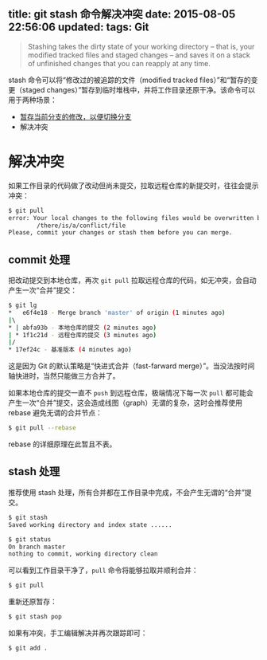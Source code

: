 title: git stash 命令解决冲突
date: 2015-08-05 22:56:06
updated:
tags: Git
---

> Stashing takes the dirty state of your working directory – that is, your modified tracked files and staged changes – and saves it on a stack of unfinished changes that you can reapply at any time.

stash 命令可以将“修改过的被追踪的文件（modified tracked files）”和“暂存的变更（staged changes）”暂存到临时堆栈中，并将工作目录还原干净。该命令可以用于两种场景：

* [暂存当前分支的修改，以便切换分支](http://git-scm.com/book/zh/v1/Git-工具-储藏（Stashing）)
* 解决冲突

# 解决冲突

如果工作目录的代码做了改动但尚未提交，拉取远程仓库的新提交时，往往会提示冲突：

```bash
$ git pull
error: Your local changes to the following files would be overwritten by merge:
        /there/is/a/conflict/file
Please, commit your changes or stash them before you can merge.
```

## commit 处理

把改动提交到本地仓库，再次 `git pull` 拉取远程仓库的代码，如无冲突，会自动产生一次“合并”提交：

```bash
$ git lg
*   e6f4e18 - Merge branch 'master' of origin (1 minutes ago)
|\  
* | abfa93b - 本地仓库的提交 (2 minutes ago)
| * 1f1c21d - 远程仓库的提交 (3 minutes ago)
|/  
* 17ef24c - 基准版本 (4 minutes ago)
```

这是因为 Git 的默认策略是“快进式合并（fast-farward merge）”。当没法按时间轴快进时，当然只能做三方合并了。

如果本地仓库的提交一直不 `push` 到远程仓库，极端情况下每一次 `pull` 都可能会产生一次“合并”提交，这会造成线图（graph）无谓的复杂，这时会推荐使用 rebase 避免无谓的合并节点：

```bash
$ git pull --rebase
```

rebase 的详细原理在此暂且不表。

## stash 处理

推荐使用 stash 处理，所有合并都在工作目录中完成，不会产生无谓的“合并”提交。

```bash
$ git stash
Saved working directory and index state ......
```

```bash
$ git status
On branch master
nothing to commit, working directory clean
```

可以看到工作目录干净了，`pull` 命令将能够拉取并顺利合并：

```bash
$ git pull
```

重新还原暂存：

```bash
$ git stash pop
```

如果有冲突，手工编辑解决并再次跟踪即可：

```bash
$ git add .
```